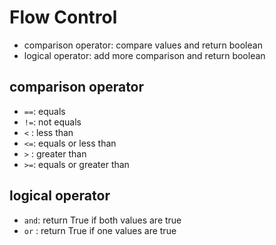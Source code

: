 # Flow Control
- comparison operator: compare values and return boolean
- logical operator: add more comparison and return boolean

## comparison operator
- `==`: equals
- `!=`: not equals
- `<` : less than
- `<=`: equals or less than
- `>` : greater than
- `>=`: equals or greater than

## logical operator
- `and`: return True if both values are true
- `or` : return True if one values are true